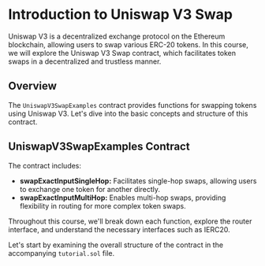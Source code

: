 # Introduction to Uniswap V3 Swap

Uniswap V3 is a decentralized exchange protocol on the Ethereum blockchain, allowing users to swap various ERC-20 tokens. In this course, we will explore the Uniswap V3 Swap contract, which facilitates token swaps in a decentralized and trustless manner.

## Overview

The `UniswapV3SwapExamples` contract provides functions for swapping tokens using Uniswap V3. Let's dive into the basic concepts and structure of this contract.

## UniswapV3SwapExamples Contract

The contract includes:

- **swapExactInputSingleHop:** Facilitates single-hop swaps, allowing users to exchange one token for another directly.
- **swapExactInputMultiHop:** Enables multi-hop swaps, providing flexibility in routing for more complex token swaps.

Throughout this course, we'll break down each function, explore the router interface, and understand the necessary interfaces such as IERC20.

Let's start by examining the overall structure of the contract in the accompanying `tutorial.sol` file.
